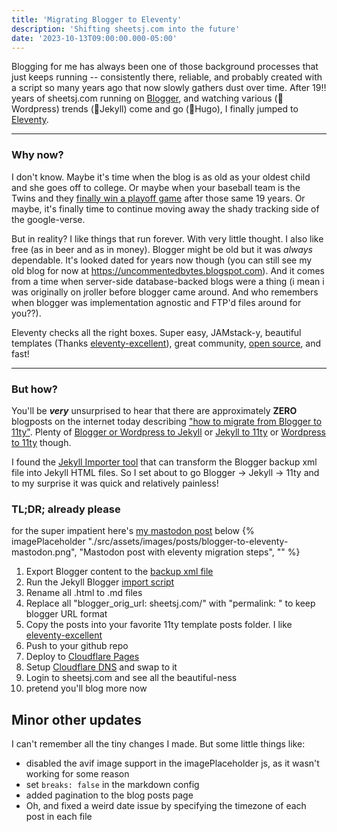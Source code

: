 ```yaml
---
title: 'Migrating Blogger to Eleventy'
description: 'Shifting sheetsj.com into the future'
date: '2023-10-13T09:00:00.000-05:00'
---
```


Blogging for me has always been one of those background processes that just keeps running -- consistently there,
reliable, and probably created with a script so many years ago that now slowly gathers dust over time. After 19‼️ years
of sheetsj.com running on [Blogger](https://blogger.com), and watching various (👋Wordpress) trends (👋Jekyll) come
and go (👋Hugo), I finally jumped to [Eleventy](https://11ty.dev).

---

### Why now?
I don't know. Maybe it's time when the blog is as old as your oldest child and she goes off to college.
Or maybe when your baseball team is the Twins and they 
[finally win a playoff game](https://www.mlb.com/news/twins-win-game-1-al-wild-card-series-2023) after those same 19 years. 
Or maybe, it's finally time to continue moving away the shady tracking side of the google-verse.

But in reality? I like things that run forever. With very little thought. I also like free (as in beer and as in money).
Blogger might be old but it was _always_ dependable. It's looked dated for years now though (you can still see my old
blog for now at https://uncommentedbytes.blogspot.com). And it comes from a time
when server-side database-backed blogs were a thing (i mean i was originally on jroller before blogger came around.
And who remembers when blogger was implementation agnostic and FTP'd files around for you??).

Eleventy checks all the right boxes. Super easy, JAMstack-y, beautiful templates (Thanks 
[eleventy-excellent](https://github.com/madrilene/eleventy-excellent)), great community, 
[open source](https://github.com/11ty/eleventy/), and fast!

---

### But how?
You'll be **_very_** unsurprised to hear that there are approximately **ZERO** blogposts on the internet today describing ["how
to migrate from Blogger to 11ty"](https://www.google.com/search?q=how+to+migrate+from+Blogger+to+11ty). Plenty of 
[Blogger or Wordpress to Jekyll](https://dev.to/rupeshtiwari/importing-wordpress-or-blogger-blogs-to-jekyll-blog-mpg)
or [Jekyll to 11ty](https://kittygiraudel.com/2020/11/30/from-jekyll-to-11ty/) or
[Wordpress to 11ty](https://www.smashingmagazine.com/2020/12/wordpress-eleventy-static-site-generator/) though.

I found the [Jekyll Importer tool](https://import.jekyllrb.com/docs/blogger/) that can transform the Blogger backup
xml file into Jekyll HTML files. So I set about to go Blogger -> Jekyll -> 11ty and to my surprise it was quick and
relatively painless!

### TL;DR; already please
for the super impatient here's [my mastodon post](https://elk.zone/hachyderm.io/@jeffsheets/111140679316431910) below
{% imagePlaceholder "./src/assets/images/posts/blogger-to-eleventy-mastodon.png", "Mastodon post with eleventy migration steps", "" %}

1. Export Blogger content to the [backup xml file](https://support.google.com/blogger/answer/41387?visit_id=638328463493677559-1019383255&rd=1)
2. Run the Jekyll Blogger [import script](https://import.jekyllrb.com/docs/blogger/)
3. Rename all .html to .md files
4. Replace all "blogger_orig_url: sheetsj.com/" with "permalink: " to keep blogger URL format
5. Copy the posts into your favorite 11ty template posts folder. I like [eleventy-excellent](https://github.com/madrilene/eleventy-excellent/tree/main)
6. Push to your github repo
7. Deploy to [Cloudflare Pages](https://developers.cloudflare.com/pages/framework-guides/deploy-anything/)
8. Setup [Cloudflare DNS](https://developers.cloudflare.com/pages/platform/custom-domains/) and swap to it
9. Login to sheetsj.com and see all the beautiful-ness
10. pretend you'll blog more now

## Minor other updates
I can't remember all the tiny changes I made. But some little things like:
- disabled the avif image support in the imagePlaceholder js, as it wasn't working for some reason
- set `breaks: false` in the markdown config
- added pagination to the blog posts page
- Oh, and fixed a weird date issue by specifying the timezone of each post in each file